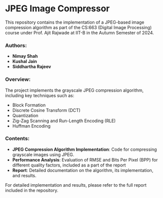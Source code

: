 # JPEG Image Compressor

This repository contains the implementation of a JPEG-based image compression algorithm as part of the CS:663 (Digital Image Processing) course under Prof. Ajit Rajwade at IIT-B in the Autumn Semester of 2024.

### Authors:
- **Nimay Shah**
- **Kushal Jain**
- **Siddhartha Rajeev**

### Overview:
The project implements the grayscale JPEG compression algorithm, including key techniques such as:
- Block Formation
- Discrete Cosine Transform (DCT)
- Quantization
- Zig-Zag Scanning and Run-Length Encoding (RLE)
- Huffman Encoding

### Contents:
- **JPEG Compression Algorithm Implementation**: Code for compressing grayscale images using JPEG.
- **Performance Analysis**: Evaluation of RMSE and Bits Per Pixel (BPP) for different quality factors, included as a part of the report
- **Report**: Detailed documentation on the algorithm, its implementation, and results.

For detailed implementation and results, please refer to the full report included in the repository.

